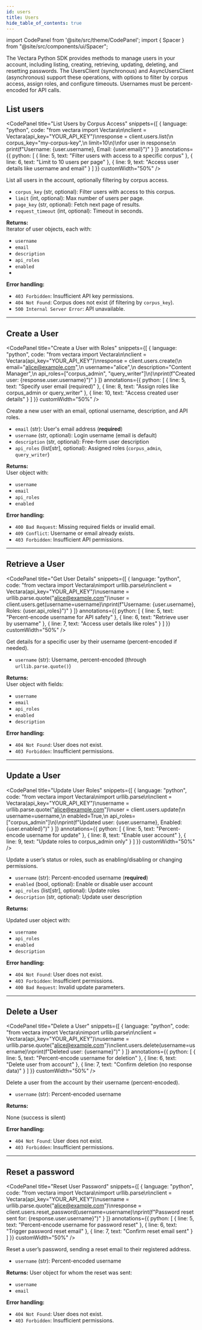 ```yaml
---
id: users
title: Users
hide_table_of_contents: true
---
```


import CodePanel from '@site/src/theme/CodePanel';
import { Spacer } from "@site/src/components/ui/Spacer";

The Vectara Python SDK provides methods to manage users in your account, 
including listing, creating, retrieving, updating, deleting, and resetting 
passwords. The UsersClient (synchronous) and AsyncUsersClient (asynchronous) 
support these operations, with options to filter by corpus access, assign 
roles, and configure timeouts. Usernames must be percent-encoded for API calls. 

## List users


<CodePanel
  title="List Users by Corpus Access"
  snippets={[
    {
      language: "python",
      code: "from vectara import Vectara\n\nclient = Vectara(api_key=\"YOUR_API_KEY\")\nresponse = client.users.list(\n    corpus_key=\"my-corpus-key\",\n    limit=10\n)\nfor user in response:\n    print(f\"Username: {user.username}, Email: {user.email}\")"
    }
  ]}
  annotations={{
    python: [
      { line: 5, text: "Filter users with access to a specific corpus" },
      { line: 6, text: "Limit to 10 users per page" },
      { line: 9, text: "Access user details like username and email" }
    ]
  }}
  customWidth="50%"
/>

List all users in the account, optionally filtering by corpus access.

- `corpus_key` (str, optional): Filter users with access to this corpus.
- `limit` (int, optional): Max number of users per page.
- `page_key` (str, optional): Fetch next page of results.
- `request_timeout` (int, optional): Timeout in seconds.

**Returns:**  
Iterator of user objects, each with:
- `username`
- `email`
- `description`
- `api_roles`
- `enabled`
- 
**Error handling:**
- `403 Forbidden`: Insufficient API key permissions.
- `404 Not Found`: Corpus does not exist (if filtering by `corpus_key`).
- `500 Internal Server Error`: API unavailable.

---

## Create a User

<CodePanel
  title="Create a User with Roles"
  snippets={[
    {
      language: "python",
      code: "from vectara import Vectara\n\nclient = Vectara(api_key=\"YOUR_API_KEY\")\nresponse = client.users.create(\n    email=\"alice@example.com\",\n    username=\"alice\",\n    description=\"Content Manager\",\n    api_roles=[\"corpus_admin\", \"query_writer\"]\n)\nprint(f\"Created user: {response.user.username}\")"
    }
  ]}
  annotations={{
    python: [
      { line: 5, text: "Specify user email (required)" },
      { line: 8, text: "Assign roles like corpus_admin or query_writer" },
      { line: 10, text: "Access created user details" }
    ]
  }}
  customWidth="50%"
/>

Create a new user with an email, optional username, description, and API roles.
- `email` (str): User's email address (**required**)
- `username` (str, optional): Login username (email is default)
- `description` (str, optional): Free-form user description
- `api_roles` (list[str], optional): Assigned roles (`corpus_admin`, 
  `query_writer`)

**Returns:**  
User object with:
- `username`
- `email`
- `api_roles`
- `enabled`

**Error handling:**
- `400 Bad Request`: Missing required fields or invalid email.
- `409 Conflict`: Username or email already exists.
- `403 Forbidden`: Insufficient API permissions.

---

## Retrieve a User

<CodePanel
  title="Get User Details"
  snippets={[
    {
      language: "python",
      code: "from vectara import Vectara\nimport urllib.parse\n\nclient = Vectara(api_key=\"YOUR_API_KEY\")\nusername = urllib.parse.quote(\"alice@example.com\")\nuser = client.users.get(username=username)\nprint(f\"Username: {user.username}, Roles: {user.api_roles}\")"
    }
  ]}
  annotations={{
    python: [
      { line: 5, text: "Percent-encode username for API safety" },
      { line: 6, text: "Retrieve user by username" },
      { line: 7, text: "Access user details like roles" }
    ]
  }}
  customWidth="50%"
/>

Get details for a specific user by their username (percent-encoded if needed).

- `username` (str): Username, percent-encoded (through `urllib.parse.quote()`)

**Returns:**  
User object with fields:
- `username`
- `email`
- `api_roles`
- `enabled`
- `description`


**Error handling:**
- `404 Not Found`: User does not exist.
- `403 Forbidden`: Insufficient permissions.

---

## Update a User

<CodePanel
  title="Update User Roles"
  snippets={[
    {
      language: "python",
      code: "from vectara import Vectara\nimport urllib.parse\n\nclient = Vectara(api_key=\"YOUR_API_KEY\")\nusername = urllib.parse.quote(\"alice@example.com\")\nuser = client.users.update(\n    username=username,\n    enabled=True,\n    api_roles=[\"corpus_admin\"]\n)\nprint(f\"Updated user: {user.username}, Enabled: {user.enabled}\")"
    }
  ]}
  annotations={{
    python: [
      { line: 5, text: "Percent-encode username for update" },
      { line: 8, text: "Enable user account" },
      { line: 9, text: "Update roles to corpus_admin only" }
    ]
  }}
  customWidth="50%"
/>

Update a user’s status or roles, such as enabling/disabling or changing 
permissions.

- `username` (str): Percent-encoded username (**required**)
- `enabled` (bool, optional): Enable or disable user account
- `api_roles` (list[str], optional): Update roles
- `description` (str, optional): Update user description

**Returns:**

Updated user object with:
- `username`
- `api_roles`
- `enabled`
- `description`


**Error handling:**

- `404 Not Found`: User does not exist.
- `403 Forbidden`: Insufficient permissions.
- `400 Bad Request`: Invalid update parameters.

---

## Delete a User

<CodePanel
  title="Delete a User"
  snippets={[
    {
      language: "python",
      code: "from vectara import Vectara\nimport urllib.parse\n\nclient = Vectara(api_key=\"YOUR_API_KEY\")\nusername = urllib.parse.quote(\"alice@example.com\")\nclient.users.delete(username=username)\nprint(f\"Deleted user: {username}\")"
    }
  ]}
  annotations={{
    python: [
      { line: 5, text: "Percent-encode username for deletion" },
      { line: 6, text: "Delete user from account" },
      { line: 7, text: "Confirm deletion (no response data)" }
    ]
  }}
  customWidth="50%"
/>

Delete a user from the account by their username (percent-encoded).

- `username` (str): Percent-encoded username

**Returns:**

None (success is silent)

**Error handling:**
- `404 Not Found`: User does not exist.
- `403 Forbidden`: Insufficient permissions.

---

## Reset a password

<CodePanel
  title="Reset User Password"
  snippets={[
    {
      language: "python",
      code: "from vectara import Vectara\nimport urllib.parse\n\nclient = Vectara(api_key=\"YOUR_API_KEY\")\nusername = urllib.parse.quote(\"alice@example.com\")\nresponse = client.users.reset_password(username=username)\nprint(f\"Password reset sent for: {response.user.username}\")"
    }
  ]}
  annotations={{
    python: [
      { line: 5, text: "Percent-encode username for password reset" },
      { line: 6, text: "Trigger password reset email" },
      { line: 7, text: "Confirm reset email sent" }
    ]
  }}
  customWidth="50%"
/>

Reset a user’s password, sending a reset email to their registered address.

- `username` (str): Percent-encoded username

**Returns:**
User object for whom the reset was sent:
- `username`
- `email`

**Error handling:**
- `404 Not Found`: User does not exist.
- `403 Forbidden`: Insufficient permissions.
